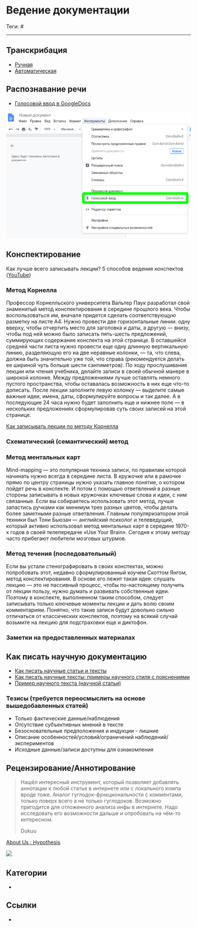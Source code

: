 # Ведение документации

Теги: #
___

## Транскрибация

- [Ручная](https://dvorkin.by/transcribe/)
- [Автоматическая](https://www.compgramotnost.ru/programmy/perevod-rechi-v-tekst)

## Распознавание речи

- [Голосовой ввод в GoogleDocs](https://docs.google.com/document/u/0/)

![Голосовой ввод в GoogleDocs](../assets/%D0%93%D0%BE%D0%BB%D0%BE%D1%81%D0%BE%D0%B2%D0%BE%D0%B9%20%D0%B2%D0%B2%D0%BE%D0%B4%20%D0%B2%20GoogleDocs.png)

## Конспектирование

Как лучше всего записывать лекции? 5 способов ведения конспектов ([YouTube](https://youtu.be/JjzGFQfYLto))

### Метод Корнелла

Профессор Корнелльского университета Вальтер Паук разработал свой знаменитый метод конспектирования в середине прошлого века. Чтобы воспользоваться им, вначале придется сделать соответствующую разметку на листе А4. Нужно провести две горизонтальные линии: одну вверху, чтобы отчертить место для заголовка и даты, а другую — внизу, чтобы под ней можно было записать пять-шесть предложений, суммирующих содержание конспекта на этой странице. В оставшейся средней части листа нужно провести еще одну длинную вертикальную линию, разделяющую его на две неравные колонки, — та, что слева, должна быть значительно уже той, что справа (рекомендуется делать ее шириной чуть больше шести сантиметров). По ходу прослушивания лекции или чтения учебника, делайте записи в своей обычной манере в широкой колонке. Между предложениями лучше оставлять немного пустого пространства, чтобы оставалась возможность в них еще что-то дописать. После лекции заполните левую колонку — выделите самые важные идеи, имена, даты, сформулируйте вопросы и так далее. А в последующие 24 часа нужно будет заполнить еще и нижнее поле — в нескольких предложениях сформулировав суть своих записей на этой странице.

[Как записывать лекции по методу Корнелла](https://lifehacker.ru/metod-kornella/)

### Схематический (семантический) метод

### Метод ментальных карт

Mind-mapping — это популярная техника записи, по правилам которой начинать нужно всегда в середине листа. В кружочке или в рамочке прямо по центру страницы нужно указать главное понятие, о котором пойдет речь в конспекте. И потом с помощью ответвлений в разные стороны записывать в новых кружочках ключевые слова и идеи, с ним связанные. Если вы собираетесь использовать этот метод, лучше запастись ручками как минимум трех разных цветов, чтобы делать более заметными разные ответвления. Главным популяризатором этой техники был Тони Бьюзан — английский психолог и телеведущий, который активно использовал метод ментальных карт в середине 1970-х годов в своей телепередаче «Use Your Brain». Сегодня к этому методу часто прибегают любители мозговых штурмов.

### Метод течения (последовательный)

Если вы устали стенографировать в своих конспектах, можно попробовать этот, недавно сформулированный коучем Скоттом Янгом, метод конспектирования. В основе его лежит такая идея: слушать лекцию — это не пассивный процесс, чтобы по-настоящему получить от лекции пользу, нужно думать и развивать собственные идеи. Поэтому в конспекте, выполненном таким способом, следует записывать только ключевые моменты лекции и дать волю своим комментариям. Понятно, что такие записи будут довольно сильно отличаться от классических конспектов, поэтому на всякий случай возьмите на лекцию для подстраховки еще и диктофон.

### Заметки на предоставленных материалах

## Как писать научную документацию 

- [Как писать научные статьи и тексты](https://docs.google.com/document/d/1gRTjxEADGeO765gfzvojt6H44kUTwsj-KBmILVXCVag/edit?usp=sharing)
- [Как писать научные тексты: примеры научного стиля с пояснениями](https://docs.google.com/document/d/19bvANX2lmQZRfD74fS37x2QP_1bMbcQRyDf8UJxB-og/edit?usp=sharing)
- [Пример научного текста (научной статьи)](https://docs.google.com/document/d/1KJSHJQL0ZrbbCnWJjTvjGJ9GdxO36kUBDgQHRvUkn_0/edit?usp=sharing)

### Тезисы (требуется переосмыслить на основе вышедобавленных статей)

- Только фактические данные/наблюдения
- Отсутствие субъективных мнений в тексте
- Безосновательные предположения и индукции - лишние
- Описание особенностей/условий/ограничений
наблюдений/экспериментов
- Исходные данные/записи доступны для ознакомления

## Рецензирование/Аннотирование

> Нашёл интересный инструмент, который позволяет добавлять аннотации к любой статье в интернете или с локального компа вроде тоже. Аналог гуглодок-функциональности с комментами, только поверх всего а не только гуглодоков. Возможно пригодится для отложенного анализа инфы в интернете. Надо исследовать его возможности дальше и опробовать на чём-то интересном.
> 
> Dukuu

[About Us : Hypothesis](https://web.hypothes.is/about/)

![](https://media.discordapp.net/attachments/782228767971213342/788395384111104010/unknown.png?width=1086&height=630)

## Категории

* 

## Ссылки

* 
